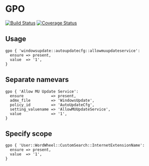 GPO
===

[![Build Status](https://img.shields.io/travis/camptocamp/puppet-gpo/master.svg)](https://travis-ci.org/camptocamp/puppet-gpo)
[![Coverage Status](https://img.shields.io/coveralls/github/camptocamp/puppet-gpo.svg)](https://coveralls.io/r/camptocamp/puppet-gpo?branch=master)


## Usage

```puppet
gpo { 'windowsupdate::autoupdatecfg::allowmuupdateservice':
  ensure => present,
  value  => '1',
}
```


## Separate namevars

```puppet
gpo { 'Allow MU Update Service':
  ensure            => present,
  admx_file         => 'WindowsUpdate',
  policy_id         => 'AutoUpdateCfg',
  setting_valuename => 'AllowMUUpdateService',
  value             => '1',
}
```

## Specify scope

```puppet
gpo { 'User::WordWheel::CustomSearch::InternetExtensionName':
  ensure => present,
  value  => '1',
}
```

